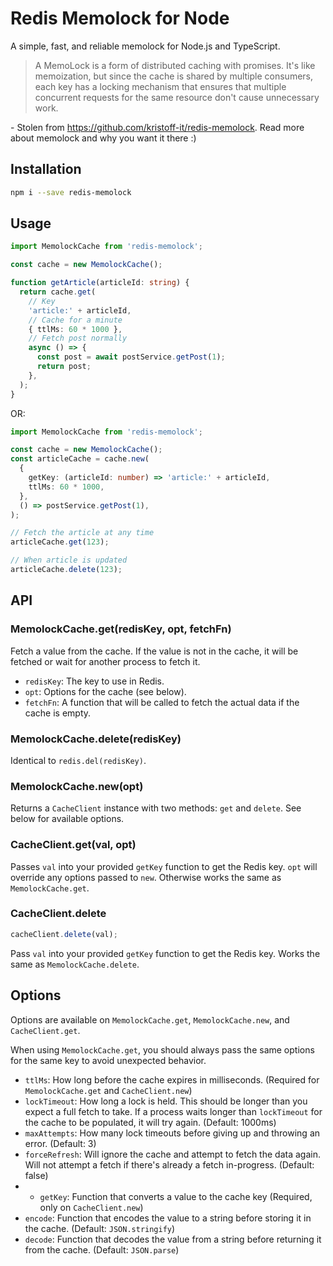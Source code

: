 # Redis Memolock for Node

A simple, fast, and reliable memolock for Node.js and TypeScript.

> A MemoLock is a form of distributed caching with promises. It's like memoization, but since the cache is shared by multiple consumers, each key has a locking mechanism that ensures that multiple concurrent requests for the same resource don't cause unnecessary work.

\- Stolen from https://github.com/kristoff-it/redis-memolock. Read more about memolock and why you want it there :)

## Installation

```bash
npm i --save redis-memolock
```

## Usage

```ts
import MemolockCache from 'redis-memolock';

const cache = new MemolockCache();

function getArticle(articleId: string) {
  return cache.get(
    // Key
    'article:' + articleId,
    // Cache for a minute
    { ttlMs: 60 * 1000 },
    // Fetch post normally
    async () => {
      const post = await postService.getPost(1);
      return post;
    },
  );
}
```

OR:

```ts
import MemolockCache from 'redis-memolock';

const cache = new MemolockCache();
const articleCache = cache.new(
  {
    getKey: (articleId: number) => 'article:' + articleId,
    ttlMs: 60 * 1000,
  },
  () => postService.getPost(1),
);

// Fetch the article at any time
articleCache.get(123);

// When article is updated
articleCache.delete(123);
```

## API

### MemolockCache.get(redisKey, opt, fetchFn)

Fetch a value from the cache. If the value is not in the cache, it will be fetched or wait for another process to fetch it.

- `redisKey`: The key to use in Redis.
- `opt`: Options for the cache (see below).
- `fetchFn`: A function that will be called to fetch the actual data if the cache is empty.

### MemolockCache.delete(redisKey)

Identical to `redis.del(redisKey)`.

### MemolockCache.new(opt)

Returns a `CacheClient` instance with two methods: `get` and `delete`. See below for available options.

### CacheClient.get(val, opt)

Passes `val` into your provided `getKey` function to get the Redis key. `opt` will override any options passed to `new`. Otherwise works the same as `MemolockCache.get`.

### CacheClient.delete

```ts
cacheClient.delete(val);
```

Pass `val` into your provided `getKey` function to get the Redis key. Works the same as `MemolockCache.delete`.

## Options

Options are available on `MemolockCache.get`, `MemolockCache.new`, and `CacheClient.get`.

When using `MemolockCache.get`, you should always pass the same options for the same key to avoid unexpected behavior.

- `ttlMs`: How long before the cache expires in milliseconds. (Required for `MemolockCache.get` and `CacheClient.new`)
- `lockTimeout`: How long a lock is held. This should be longer than you expect a full fetch to take. If a process waits longer than `lockTimeout` for the cache to be populated, it will try again. (Default: 1000ms)
- `maxAttempts`: How many lock timeouts before giving up and throwing an error. (Default: 3)
- `forceRefresh`: Will ignore the cache and attempt to fetch the data again. Will not attempt a fetch if there's already a fetch in-progress. (Default: false)
- - `getKey`: Function that converts a value to the cache key (Required, only on `CacheClient.new`)
- `encode`: Function that encodes the value to a string before storing it in the cache. (Default: `JSON.stringify`)
- `decode`: Function that decodes the value from a string before returning it from the cache. (Default: `JSON.parse`)
